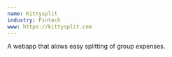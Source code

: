 ```yaml
---
name: Kittysplit
industry: Fintech
www: https://kittysplit.com
---
```

A webapp that alows easy splitting of group expenses.
